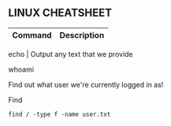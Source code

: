 ## LINUX CHEATSHEET



Command | Description
-|-

echo | Output any text that we provide  

whoami

Find out what user we're currently logged in as!

Find

`find / -type f -name user.txt`


